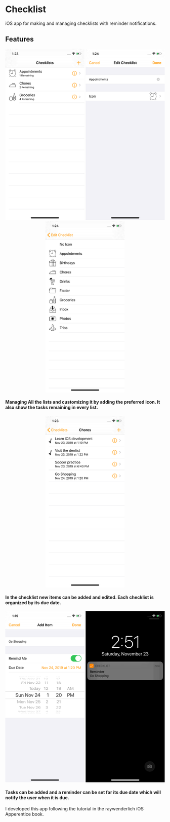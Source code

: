 # Checklist
iOS app for making and managing checklists with reminder notifications.

## Features
<p align="center"><img src="https://raw.githubusercontent.com/MohammedHamdi/Checklist/master/Screenshots/AllChecklists.png" alt="AllChecklists" width="250" height="541">   <img src="https://raw.githubusercontent.com/MohammedHamdi/Checklist/master/Screenshots/ChecklistEdit.png" alt="ChecklistEdit" width="250" height="541">   <img src="https://raw.githubusercontent.com/MohammedHamdi/Checklist/master/Screenshots/IconPicker.png" alt="IconPicker" width="250" height="541"></p>

#### Managing All the lists and customizing it by adding the preferred icon. It also show the tasks remaining in every list.


<p align="center"><img src="https://raw.githubusercontent.com/MohammedHamdi/Checklist/master/Screenshots/Checklist.png" alt="Checklist" width="250" height="541"></p>

#### In the checklist new items can be added and edited. Each checklist is organized by its due date.


<p align="center"><img src="https://raw.githubusercontent.com/MohammedHamdi/Checklist/master/Screenshots/AddItem.png" alt="AddItem" width="250" height="541">   <img src="https://raw.githubusercontent.com/MohammedHamdi/Checklist/master/Screenshots/Notification.png" alt="Notification" width="250" height="541"></p>

#### Tasks can be added and a reminder can be set for its due date which will notify the user when it is due.


I developed this app following the tutorial in the raywenderlich iOS Apperentice book.
